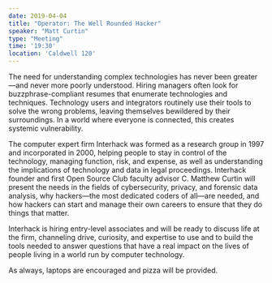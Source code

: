 ```yaml
---
date: 2019-04-04
title: "Operator: The Well Rounded Hacker"
speaker: "Matt Curtin"
type: "Meeting"
time: '19:30'
location: 'Caldwell 120'
---
```


The need for understanding complex technologies has never been greater—and never more poorly understood. Hiring managers often look for buzzphrase-compliant resumes that enumerate technologies and techniques. Technology users and integrators routinely use their tools to solve the wrong problems, leaving themselves bewildered by their surroundings. In a world where everyone is connected, this creates systemic vulnerability.

The computer expert firm Interhack was formed as a research group in 1997 and incorporated in 2000, helping people to stay in control of the technology, managing function, risk, and expense, as well as understanding the implications of technology and data in legal proceedings. Interhack founder and first Open Source Club faculty advisor C. Matthew Curtin will present the needs in the fields of cybersecurity, privacy, and forensic data analysis, why hackers—the most dedicated coders of all—are needed, and how hackers can start and manage their own careers to ensure that they do things that matter.

Interhack is hiring entry-level associates and will be ready to discuss life at the firm, channeling drive, curiosity, and expertise to use and to build the tools needed to answer questions that have a real impact on the lives of people living in a world run by computer technology.

As always, laptops are encouraged and pizza will be provided.
